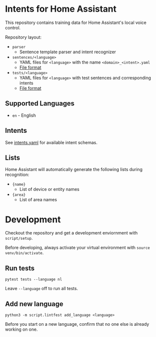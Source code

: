 # Intents for Home Assistant

This repository contains training data for Home Assistant's local voice control.

Repository layout:

* `parser`
    * Sentence template parser and intent recognizer
* `sentences/<language>`
    * YAML files for `<language>` with the name `<domain>_<intent>.yaml`
    * [File format](sentences/README.md#file-format)
* `tests/<language>`
    * YAML files for `<language>` with test sentences and corresponding intents
    * [File format](tests/README.md#file-format)


## Supported Languages

* `en` - English

## Intents

See [intents.yaml](intents.yaml) for available intent schemas.


## Lists

Home Assistant will automatically generate the following lists during recognition:

* `{name}`
    * List of device or entity names
* `{area}`
    * List of area names


# Development

Checkout the repository and get a development enviornment with `script/setup`.

Before developing, always activate your virtual environment with `source venv/bin/activate`.

## Run tests

```
pytest tests --language nl
```

Leave `--language` off to run all tests.

## Add new language

```
python3 -m script.lintfest add_language <language>
```

Before you start on a new language, confirm that no one else is already working on one.

